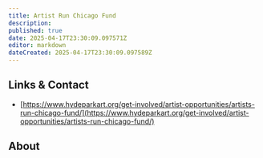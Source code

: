 ```yaml
---
title: Artist Run Chicago Fund
description: 
published: true
date: 2025-04-17T23:30:09.097571Z
editor: markdown
dateCreated: 2025-04-17T23:30:09.097589Z
---
```


## Links & Contact
- [https://www.hydeparkart.org/get-involved/artist-opportunities/artists-run-chicago-fund/](https://www.hydeparkart.org/get-involved/artist-opportunities/artists-run-chicago-fund/)

## About
